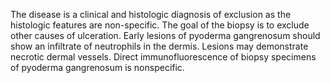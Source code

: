 The disease is a clinical and histologic diagnosis of exclusion as the histologic features are non-specific. The goal of the biopsy is to exclude other causes of ulceration. Early lesions of pyoderma gangrenosum should show an infiltrate of neutrophils in the dermis. Lesions may demonstrate necrotic dermal vessels. Direct immunofluorescence of biopsy specimens of pyoderma gangrenosum is nonspecific.